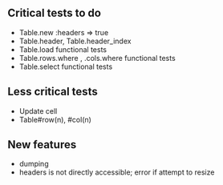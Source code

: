 ## Critical tests to do

- Table.new :headers => true
- Table.header, Table.header_index
- Table.load functional tests
- Table.rows.where , .cols.where functional tests
- Table.select functional tests

## Less critical tests

- Update cell
- Table#row(n), #col(n)


## New features

- dumping
- headers is not directly accessible; error if attempt to resize